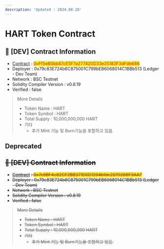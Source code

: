 ```yaml
---
description: 'Updated : 2024.08.20'
---
```


# HART Token Contract



## 📌  \[DEV] Contract Information <a href="#stg-contract-information" id="stg-contract-information"></a>

* [Contract](https://testnet.bscscan.com/address/0xFf5eB0bb87cE5F7a277420D33e25183F3dFdb688) : <mark style="color:red;">0xFf5eB0bb87cE5F7a277420D33e25183F3dFdb688</mark>
* Deployer : 0x79c83E724b6C875001C799bEB6068014C1BBb513 (Ledger - Dev Team)
* Network : BSC Testnet
* Solidity Compiler Version : v0.8.19
* Verified : false

> More Details
>
> * Token Name : HART
> * Token Symbol : HART
> * Total Supply : 10,000,000,000 HART
> * 기타
>   * 추가 Mint 기능 및 Burn기능을 포함하고 있음.





## Deprecated

## ~~📌  \[DEV] Contract Information~~ <a href="#stg-contract-information" id="stg-contract-information"></a>

* [~~Contract~~](https://testnet.bscscan.com/address/0x7e8BF4e82CF2BB371D0D1204b1dc2070266F3AA7) ~~: <mark style="color:red;">0x7e8BF4e82CF2BB371D0D1204b1dc2070266F3AA7</mark>~~
* ~~Deployer : 0x79c83E724b6C875001C799bEB6068014C1BBb513 (Ledger - Dev Team)~~
* ~~Network : BSC Testnet~~
* ~~Solidity Compiler Version : v0.8.19~~
* ~~Verified : false~~

> ~~More Details~~
>
> * ~~Token Name : HART~~
> * ~~Token Symbol : HART~~
> * ~~Total Supply : 10,000,000,000 HART~~
> * ~~기타~~
>   * ~~추가 Mint 기능 및 Burn기능을 포함하고 있음.~~
